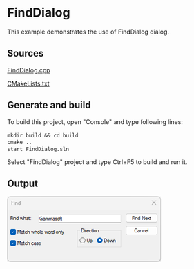 # FindDialog

This example demonstrates the use of FindDialog dialog.

## Sources

[FindDialog.cpp](FindDialog.cpp)

[CMakeLists.txt](CMakeLists.txt)

## Generate and build

To build this project, open "Console" and type following lines:

``` shell
mkdir build && cd build
cmake .. 
start FindDialog.sln
```

Select "FindDialog" project and type Ctrl+F5 to build and run it.

## Output

![Screenshot](../../../docs/Pictures/FindDialog.png)
